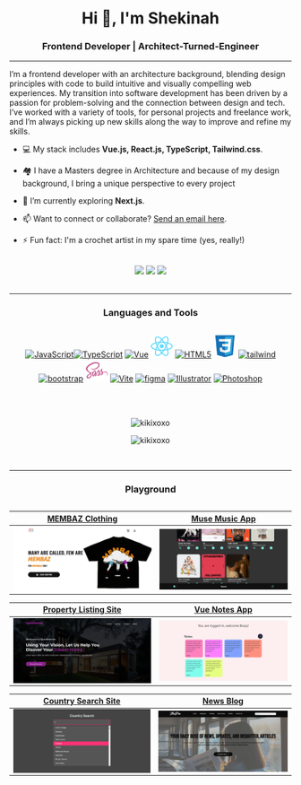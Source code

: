<h1 align="center">Hi 👋, I'm Shekinah</h1>
<h3 align="center">Frontend Developer | Architect-Turned-Engineer</h3>


---

I’m a frontend developer with an architecture background, blending design principles with code to build intuitive and visually compelling web experiences. My transition into software development has been driven by a passion for problem-solving and the connection between design and tech.  I’ve worked with a variety of tools, for personal projects and freelance work, and I’m always picking up new skills along the way to improve and refine my skills.


- 💻 My stack includes **Vue.js, React.js, TypeScript, Tailwind.css**.
  
- 🏘 I have a Masters degree in Architecture and because of my design background, I bring a unique perspective to every project

- 🌱 I’m currently exploring **Next.js**.

- 📫 Want to connect or collaborate? [Send an email here](mailto:adeogoshekinah@gmail.com).

- ⚡ Fun fact:  I'm a crochet artist in my spare time (yes, really!)

<br> 

<div align="center">
  <a href="adeogoshekinah@gmail.com">
    <img src="https://img.shields.io/badge/Gmail-333333?style=for-the-badge&logo=gmail&logoColor=red" /></a>
  <a href="https://linkedin.com/in/shekinah-adeogo" target="_blank">
    <img src="https://img.shields.io/badge/LinkedIn-0077B5?style=for-the-badge&logo=linkedin&logoColor=white" target="_blank" /></a>
  <a href="https://x.com/kii_nah_" target="_blank">
    <img src="https://img.shields.io/badge/twitter-000000?style=for-the-badge&logo=x&logoColor=white" target="_blank" /></a>
</div>
<br>

---

<h3 align="center">Languages and Tools</h3>

## 

<p align="center"><a href="https://developer.mozilla.org/en-US/docs/Web/JavaScript" target="_blank" rel="noreferrer"><img src="https://raw.githubusercontent.com/danielcranney/readme-generator/main/public/icons/skills/javascript-colored.svg" width="40" height="40" alt="JavaScript" /></a><a href="https://www.typescriptlang.org/" target="_blank" rel="noreferrer"><img src="https://raw.githubusercontent.com/danielcranney/readme-generator/main/public/icons/skills/typescript-colored.svg" width="40" height="40" alt="TypeScript" /></a> <a href="https://vuejs.org/" target="_blank" rel="noreferrer"><img src="https://raw.githubusercontent.com/danielcranney/readme-generator/main/public/icons/skills/vuejs-colored.svg" width="40" height="40" alt="Vue" /></a> <a href="https://react.dev/" target="_blank" rel="noreferrer"><img src="https://raw.githubusercontent.com/devicons/devicon/master/icons/react/react-original.svg" width="40" height="40" alt="Vue" /></a> <a href="https://developer.mozilla.org/en-US/docs/Glossary/HTML5" target="_blank" rel="noreferrer"><img src="https://raw.githubusercontent.com/danielcranney/readme-generator/main/public/icons/skills/html5-colored.svg" width="40" height="40" alt="HTML5" /></a>  <a href="https://www.w3schools.com/css/" target="_blank" rel="noreferrer"> <img src="https://raw.githubusercontent.com/devicons/devicon/master/icons/css3/css3-original.svg" alt="css3" width="40" height="40"/></a> <a href="https://tailwindcss.com/docs/installation/framework-guides" target="_blank" rel="noreferrer"> <img src="https://raw.githubusercontent.com/danielcranney/readme-generator/main/public/icons/skills/tailwindcss-colored.svg" alt="tailwind" width="40" height="40"/></a> <a href="https://getbootstrap.com" target="_blank" rel="noreferrer"> <img src="https://getbootstrap.com/docs/5.0/assets/brand/bootstrap-logo.svg" alt="bootstrap" height="40" /></a> <a href="https://sass-lang.com" target="_blank" rel="noreferrer"> <img src="https://raw.githubusercontent.com/devicons/devicon/master/icons/sass/sass-original.svg" alt="sass" width="40" height="40"/></a> <a href="https://vitejs.dev/" target="_blank" rel="noreferrer"><img src="https://raw.githubusercontent.com/danielcranney/readme-generator/main/public/icons/skills/vite-colored.svg" width="40" height="40" alt="Vite" /></a> <a href="https://www.figma.com/" target="_blank" rel="noreferrer"> <img src="https://www.vectorlogo.zone/logos/figma/figma-icon.svg" alt="figma" width="40" height="40"/></a> <a href="https://www.adobe.com/uk/products/illustrator.html" target="_blank" rel="noreferrer"><img src="https://raw.githubusercontent.com/danielcranney/readme-generator/main/public/icons/skills/illustrator-colored.svg" width="40" height="40" alt="Illustrator" /></a> <a href="https://www.adobe.com/uk/products/photoshop.html" target="_blank" rel="noreferrer"><img src="https://raw.githubusercontent.com/danielcranney/readme-generator/main/public/icons/skills/photoshop-colored.svg" width="40" height="40" alt="Photoshop" /></a>  </p>

<br>
<br>

<p align="center"><img  src="https://github-readme-stats.vercel.app/api/top-langs?username=kikixoxo&show_icons=true&locale=en&layout=compact" alt="kikixoxo" /></p> 

<!-- <p>&nbsp;<img align="center" src="https://github-readme-stats.vercel.app/api?username=kikixoxo&show_icons=true&locale=en" alt="kikixoxo" /></p> -->

<p align="center" > <img  src="https://komarev.com/ghpvc/?username=kikixoxo&label=Profile%20views&color=0e75b6&style=flat" alt="kikixoxo" /> </p>
<br>

---

<h3 align="center">Playground</h3>

##

| <a href="https://membazclothing.com/"> MEMBAZ Clothing </a> | <a href="https://github.com/KikiXoxo/muse-music-app"> Muse Music App </a> |
|-- | -- |
| <img  align="center" src="https://github.com/KikiXoxo/KikiXoxo/blob/main/membaz-clothing-preview.png"/> |  <img  align="center"   src="https://github.com/KikiXoxo/KikiXoxo/blob/main/muse-music-preview.png"/> |

| <a href="https://property-listing-site.netlify.app/"> Property Listing Site </a> |  <a href="https://notes-app-20.netlify.app/"> Vue Notes App </a> |
|-- | -- |
| <img  align="center" src="https://github.com/KikiXoxo/KikiXoxo/blob/main/property-listing-preview.png"/> |  <img  align="center" src="https://github.com/KikiXoxo/KikiXoxo/blob/main/notes-app-preview.png"/> |

| <a href="https://country-search1.netlify.app/"> Country Search Site </a> |  <a href="https://news-blog-site.netlify.app/"> News Blog </a> |
|-- | -- |
| <img  align="center" src="https://github.com/KikiXoxo/KikiXoxo/blob/main/country-search-preview.png"/> |  <img  align="center" src="https://github.com/KikiXoxo/KikiXoxo/blob/main/news-blog-preview.png"/> |
